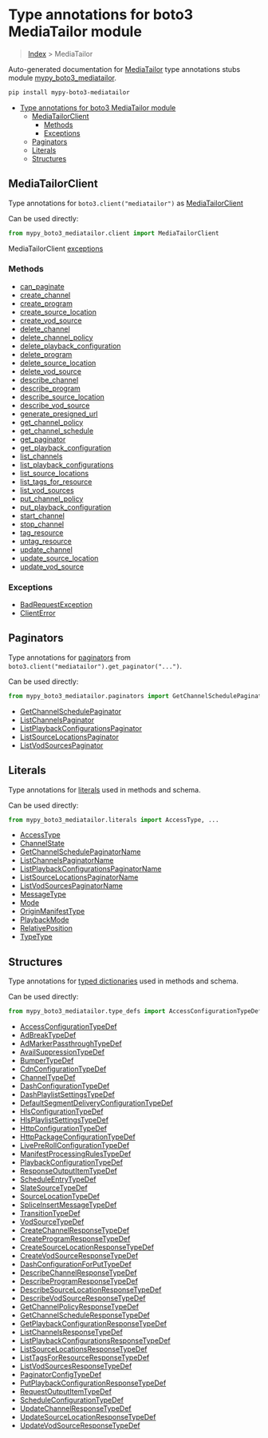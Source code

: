 # Type annotations for boto3 MediaTailor module

> [Index](../index.md) > MediaTailor

Auto-generated documentation for [MediaTailor](https://boto3.amazonaws.com/v1/documentation/api/latest/reference/services/mediatailor.html#MediaTailor)
type annotations stubs module [mypy_boto3_mediatailor](https://pypi.org/project/mypy-boto3-mediatailor/).

```bash
pip install mypy-boto3-mediatailor
```

- [Type annotations for boto3 MediaTailor module](#type-annotations-for-boto3-mediatailor-module)
  - [MediaTailorClient](#mediatailorclient)
    - [Methods](#methods)
    - [Exceptions](#exceptions)
  - [Paginators](#paginators)
  - [Literals](#literals)
  - [Structures](#structures)

## MediaTailorClient

Type annotations for  `boto3.client("mediatailor")` as [MediaTailorClient](./client.md)

Can be used directly:

```python
from mypy_boto3_mediatailor.client import MediaTailorClient
```


MediaTailorClient [exceptions](./client.md#exceptions)



### Methods
- [can_paginate](./client.md#can-paginate)
- [create_channel](./client.md#create-channel)
- [create_program](./client.md#create-program)
- [create_source_location](./client.md#create-source-location)
- [create_vod_source](./client.md#create-vod-source)
- [delete_channel](./client.md#delete-channel)
- [delete_channel_policy](./client.md#delete-channel-policy)
- [delete_playback_configuration](./client.md#delete-playback-configuration)
- [delete_program](./client.md#delete-program)
- [delete_source_location](./client.md#delete-source-location)
- [delete_vod_source](./client.md#delete-vod-source)
- [describe_channel](./client.md#describe-channel)
- [describe_program](./client.md#describe-program)
- [describe_source_location](./client.md#describe-source-location)
- [describe_vod_source](./client.md#describe-vod-source)
- [generate_presigned_url](./client.md#generate-presigned-url)
- [get_channel_policy](./client.md#get-channel-policy)
- [get_channel_schedule](./client.md#get-channel-schedule)
- [get_paginator](./client.md#get-paginator)
- [get_playback_configuration](./client.md#get-playback-configuration)
- [list_channels](./client.md#list-channels)
- [list_playback_configurations](./client.md#list-playback-configurations)
- [list_source_locations](./client.md#list-source-locations)
- [list_tags_for_resource](./client.md#list-tags-for-resource)
- [list_vod_sources](./client.md#list-vod-sources)
- [put_channel_policy](./client.md#put-channel-policy)
- [put_playback_configuration](./client.md#put-playback-configuration)
- [start_channel](./client.md#start-channel)
- [stop_channel](./client.md#stop-channel)
- [tag_resource](./client.md#tag-resource)
- [untag_resource](./client.md#untag-resource)
- [update_channel](./client.md#update-channel)
- [update_source_location](./client.md#update-source-location)
- [update_vod_source](./client.md#update-vod-source)




### Exceptions
- [BadRequestException](./client.md#badrequestexception)
- [ClientError](./client.md#clienterror)






## Paginators

Type annotations for [paginators](./paginators.md) from `boto3.client("mediatailor").get_paginator("...")`.

Can be used directly:

```python
from mypy_boto3_mediatailor.paginators import GetChannelSchedulePaginator, ...
```

- [GetChannelSchedulePaginator](./paginators.md#getchannelschedulepaginator)
- [ListChannelsPaginator](./paginators.md#listchannelspaginator)
- [ListPlaybackConfigurationsPaginator](./paginators.md#listplaybackconfigurationspaginator)
- [ListSourceLocationsPaginator](./paginators.md#listsourcelocationspaginator)
- [ListVodSourcesPaginator](./paginators.md#listvodsourcespaginator)






## Literals

Type annotations for [literals](./literals.md) used in methods and schema.

Can be used directly:

```python
from mypy_boto3_mediatailor.literals import AccessType, ...
```

- [AccessType](./literals.md#accesstype)
- [ChannelState](./literals.md#channelstate)
- [GetChannelSchedulePaginatorName](./literals.md#getchannelschedulepaginatorname)
- [ListChannelsPaginatorName](./literals.md#listchannelspaginatorname)
- [ListPlaybackConfigurationsPaginatorName](./literals.md#listplaybackconfigurationspaginatorname)
- [ListSourceLocationsPaginatorName](./literals.md#listsourcelocationspaginatorname)
- [ListVodSourcesPaginatorName](./literals.md#listvodsourcespaginatorname)
- [MessageType](./literals.md#messagetype)
- [Mode](./literals.md#mode)
- [OriginManifestType](./literals.md#originmanifesttype)
- [PlaybackMode](./literals.md#playbackmode)
- [RelativePosition](./literals.md#relativeposition)
- [TypeType](./literals.md#typetype)




## Structures


Type annotations for [typed dictionaries](./type_defs.md) used in methods and schema.

Can be used directly:

```python
from mypy_boto3_mediatailor.type_defs import AccessConfigurationTypeDef, ...
```

- [AccessConfigurationTypeDef](./type_defs.md#accessconfigurationtypedef)
- [AdBreakTypeDef](./type_defs.md#adbreaktypedef)
- [AdMarkerPassthroughTypeDef](./type_defs.md#admarkerpassthroughtypedef)
- [AvailSuppressionTypeDef](./type_defs.md#availsuppressiontypedef)
- [BumperTypeDef](./type_defs.md#bumpertypedef)
- [CdnConfigurationTypeDef](./type_defs.md#cdnconfigurationtypedef)
- [ChannelTypeDef](./type_defs.md#channeltypedef)
- [DashConfigurationTypeDef](./type_defs.md#dashconfigurationtypedef)
- [DashPlaylistSettingsTypeDef](./type_defs.md#dashplaylistsettingstypedef)
- [DefaultSegmentDeliveryConfigurationTypeDef](./type_defs.md#defaultsegmentdeliveryconfigurationtypedef)
- [HlsConfigurationTypeDef](./type_defs.md#hlsconfigurationtypedef)
- [HlsPlaylistSettingsTypeDef](./type_defs.md#hlsplaylistsettingstypedef)
- [HttpConfigurationTypeDef](./type_defs.md#httpconfigurationtypedef)
- [HttpPackageConfigurationTypeDef](./type_defs.md#httppackageconfigurationtypedef)
- [LivePreRollConfigurationTypeDef](./type_defs.md#liveprerollconfigurationtypedef)
- [ManifestProcessingRulesTypeDef](./type_defs.md#manifestprocessingrulestypedef)
- [PlaybackConfigurationTypeDef](./type_defs.md#playbackconfigurationtypedef)
- [ResponseOutputItemTypeDef](./type_defs.md#responseoutputitemtypedef)
- [ScheduleEntryTypeDef](./type_defs.md#scheduleentrytypedef)
- [SlateSourceTypeDef](./type_defs.md#slatesourcetypedef)
- [SourceLocationTypeDef](./type_defs.md#sourcelocationtypedef)
- [SpliceInsertMessageTypeDef](./type_defs.md#spliceinsertmessagetypedef)
- [TransitionTypeDef](./type_defs.md#transitiontypedef)
- [VodSourceTypeDef](./type_defs.md#vodsourcetypedef)
- [CreateChannelResponseTypeDef](./type_defs.md#createchannelresponsetypedef)
- [CreateProgramResponseTypeDef](./type_defs.md#createprogramresponsetypedef)
- [CreateSourceLocationResponseTypeDef](./type_defs.md#createsourcelocationresponsetypedef)
- [CreateVodSourceResponseTypeDef](./type_defs.md#createvodsourceresponsetypedef)
- [DashConfigurationForPutTypeDef](./type_defs.md#dashconfigurationforputtypedef)
- [DescribeChannelResponseTypeDef](./type_defs.md#describechannelresponsetypedef)
- [DescribeProgramResponseTypeDef](./type_defs.md#describeprogramresponsetypedef)
- [DescribeSourceLocationResponseTypeDef](./type_defs.md#describesourcelocationresponsetypedef)
- [DescribeVodSourceResponseTypeDef](./type_defs.md#describevodsourceresponsetypedef)
- [GetChannelPolicyResponseTypeDef](./type_defs.md#getchannelpolicyresponsetypedef)
- [GetChannelScheduleResponseTypeDef](./type_defs.md#getchannelscheduleresponsetypedef)
- [GetPlaybackConfigurationResponseTypeDef](./type_defs.md#getplaybackconfigurationresponsetypedef)
- [ListChannelsResponseTypeDef](./type_defs.md#listchannelsresponsetypedef)
- [ListPlaybackConfigurationsResponseTypeDef](./type_defs.md#listplaybackconfigurationsresponsetypedef)
- [ListSourceLocationsResponseTypeDef](./type_defs.md#listsourcelocationsresponsetypedef)
- [ListTagsForResourceResponseTypeDef](./type_defs.md#listtagsforresourceresponsetypedef)
- [ListVodSourcesResponseTypeDef](./type_defs.md#listvodsourcesresponsetypedef)
- [PaginatorConfigTypeDef](./type_defs.md#paginatorconfigtypedef)
- [PutPlaybackConfigurationResponseTypeDef](./type_defs.md#putplaybackconfigurationresponsetypedef)
- [RequestOutputItemTypeDef](./type_defs.md#requestoutputitemtypedef)
- [ScheduleConfigurationTypeDef](./type_defs.md#scheduleconfigurationtypedef)
- [UpdateChannelResponseTypeDef](./type_defs.md#updatechannelresponsetypedef)
- [UpdateSourceLocationResponseTypeDef](./type_defs.md#updatesourcelocationresponsetypedef)
- [UpdateVodSourceResponseTypeDef](./type_defs.md#updatevodsourceresponsetypedef)
